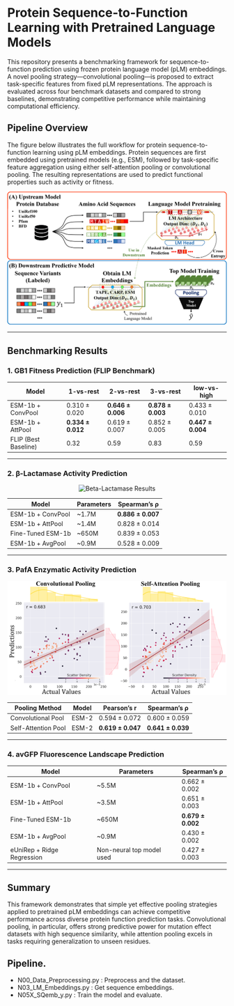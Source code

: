 # Protein Sequence-to-Function Learning with Pretrained Language Models

This repository presents a benchmarking framework for sequence-to-function prediction using frozen protein language model (pLM) embeddings. A novel pooling strategy—convolutional pooling—is proposed to extract task-specific features from fixed pLM representations. The approach is evaluated across four benchmark datasets and compared to strong baselines, demonstrating competitive performance while maintaining computational efficiency.

## Pipeline Overview

The figure below illustrates the full workflow for protein sequence-to-function learning using pLM embeddings. Protein sequences are first embedded using pretrained models (e.g., ESM), followed by task-specific feature aggregation using either self-attention pooling or convolutional pooling. The resulting representations are used to predict functional properties such as activity or fitness.

<p align="center">
  <img src="_Figures/_PhD_Figure_SeqToFunc_Intro_pLMbased.png" alt="Sequence-to-Function Pipeline" width="600">
</p>

---

## Benchmarking Results

### 1. GB1 Fitness Prediction (FLIP Benchmark)

<p align="center">

<table>
  <thead>
    <tr>
      <th>Model</th>
      <th>1-vs-rest</th>
      <th>2-vs-rest</th>
      <th>3-vs-rest</th>
      <th>low-vs-high</th>
    </tr>
  </thead>
  <tbody>
    <tr>
      <td>ESM-1b + ConvPool</td>
      <td>0.310 ± 0.020</td>
      <td><b>0.646 ± 0.006</b></td>
      <td><b>0.878 ± 0.003</b></td>
      <td>0.433 ± 0.010</td>
    </tr>
    <tr>
      <td>ESM-1b + AttPool</td>
      <td><b>0.334 ± 0.012</b></td>
      <td>0.619 ± 0.007</td>
      <td>0.852 ± 0.005</td>
      <td><b>0.447 ± 0.004</b></td>
    </tr>
    <tr>
      <td>FLIP (Best Baseline)</td>
      <td>0.32</td>
      <td>0.59</td>
      <td>0.83</td>
      <td>0.59</td>
    </tr>
  </tbody>
</table>

</p>

---

### 2. β-Lactamase Activity Prediction

<p align="center">
  <img src="_Figures/_PhD_Figure_SeqsToFunc_Results_BetaLactamase.png" alt="Beta-Lactamase Results" width="600">
</p>

<p align="center">

<table>
  <thead>
    <tr>
      <th>Model</th>
      <th>Parameters</th>
      <th>Spearman’s ρ</th>
    </tr>
  </thead>
  <tbody>
    <tr>
      <td>ESM-1b + ConvPool</td>
      <td>~1.7M</td>
      <td><b>0.886 ± 0.007</b></td>
    </tr>
    <tr>
      <td>ESM-1b + AttPool</td>
      <td>~1.4M</td>
      <td>0.828 ± 0.014</td>
    </tr>
    <tr>
      <td>Fine-Tuned ESM-1b</td>
      <td>~650M</td>
      <td>0.839 ± 0.053</td>
    </tr>
    <tr>
      <td>ESM-1b + AvgPool</td>
      <td>~0.9M</td>
      <td>0.528 ± 0.009</td>
    </tr>
  </tbody>
</table>

</p>

---

### 3. PafA Enzymatic Activity Prediction

<p align="center">
  <img src="_Figures/_PhD_Figure_SeqsToFunc_Results_PafA.png" alt="PafA Results" width="600">
</p>

<p align="center">

<table>
  <thead>
    <tr>
      <th>Pooling Method</th>
      <th>Model</th>
      <th>Pearson’s r</th>
      <th>Spearman’s ρ</th>
    </tr>
  </thead>
  <tbody>
    <tr>
      <td>Convolutional Pool</td>
      <td>ESM-2</td>
      <td>0.594 ± 0.072</td>
      <td>0.600 ± 0.059</td>
    </tr>
    <tr>
      <td>Self-Attention Pool</td>
      <td>ESM-2</td>
      <td><b>0.619 ± 0.047</b></td>
      <td><b>0.641 ± 0.039</b></td>
    </tr>
  </tbody>
</table>

</p>

---

### 4. avGFP Fluorescence Landscape Prediction

<p align="center">

<table>
  <thead>
    <tr>
      <th>Model</th>
      <th>Parameters</th>
      <th>Spearman’s ρ</th>
    </tr>
  </thead>
  <tbody>
    <tr>
      <td>ESM-1b + ConvPool</td>
      <td>~5.5M</td>
      <td>0.662 ± 0.002</td>
    </tr>
    <tr>
      <td>ESM-1b + AttPool</td>
      <td>~3.5M</td>
      <td>0.651 ± 0.003</td>
    </tr>
    <tr>
      <td>Fine-Tuned ESM-1b</td>
      <td>~650M</td>
      <td><b>0.679 ± 0.002</b></td>
    </tr>
    <tr>
      <td>ESM-1b + AvgPool</td>
      <td>~0.9M</td>
      <td>0.430 ± 0.002</td>
    </tr>
    <tr>
      <td>eUniRep + Ridge Regression</td>
      <td>Non-neural top model used</td>
      <td>0.427 ± 0.003</td>
    </tr>
  </tbody>
</table>

</p>

---

## Summary

This framework demonstrates that simple yet effective pooling strategies applied to pretrained pLM embeddings can achieve competitive performance across diverse protein function prediction tasks. Convolutional pooling, in particular, offers strong predictive power for mutation effect datasets with high sequence similarity, while attention pooling excels in tasks requiring generalization to unseen residues.




## Pipeline.

- N00_Data_Preprocessing.py     : Preprocess and the dataset.
- N03_LM_Embeddings.py          : Get sequence embeddings.
- N05X_SQemb_y.py               : Train the model and evaluate.





